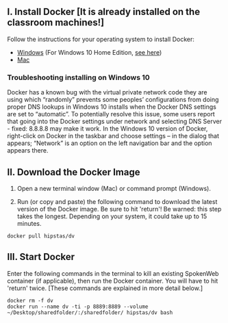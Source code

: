 ## I. Install Docker [It is already installed on the classroom machines!]
Follow the instructions for your operating system to install Docker:
* [Windows](https://docs.docker.com/docker-for-windows/) (For Windows 10 Home Edition, [see here](https://pcda17.github.io/tutorials/Docker_install_Windows))
* [Mac](https://docs.docker.com/docker-for-mac/)

### Troubleshooting installing on Windows 10
Docker has a known bug with the virtual private network code they are using which “randomly” prevents some peoples’ configurations from doing proper DNS lookups in Windows 10 installs when the Docker DNS settings are set to “automatic”. To potentially resolve this issue, some users report that going into the Docker settings under network and selecting DNS Server - fixed: 8.8.8.8 may make it work. In the Windows 10 version of Docker, right-click on Docker in the taskbar and choose settings – in the dialog that appears; “Network” is an option on the left navigation bar and the option appears there.

## II. Download the Docker Image

1. Open a new terminal window (Mac) or command prompt (Windows).

2. Run (or copy and paste) the following command to download the latest version of the Docker image. Be sure to hit 'return'! Be warned: this step takes the longest. Depending on your system, it could take up to 15 minutes. 

```
docker pull hipstas/dv
```

## III. Start Docker

Enter the following commands in the terminal to kill an existing SpokenWeb container (if applicable), then run the Docker container. You will have to hit 'return' twice. [These commands are explained in more detail below.]

```
docker rm -f dv
docker run --name dv -ti -p 8889:8889 --volume ~/Desktop/sharedfolder/:/sharedfolder/ hipstas/dv bash
``` 
